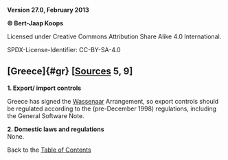 **Version 27.0, February 2013**

**© Bert-Jaap Koops**

Licensed under Creative Commons Attribution Share Alike 4.0 International.

SPDX-License-Identifier: CC-BY-SA-4.0

## [Greece]{#gr} \[[Sources](cls-srce.htm) 5, 9\]

**1. Export/ import controls**

Greece has signed the [Wassenaar](#Wassenaar) Arrangement, so export
controls should be regulated according to the (pre-December 1998)
regulations, including the General Software Note.

**2. Domestic laws and regulations**\
None.

Back to the [Table of Contents](index.html#toc)
